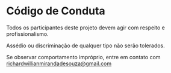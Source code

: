 # Código de Conduta

Todos os participantes deste projeto devem agir com respeito e profissionalismo.

Assédio ou discriminação de qualquer tipo não serão tolerados.

Se observar comportamento impróprio, entre em contato com richardwillianmirandadesouza@gmail.com

